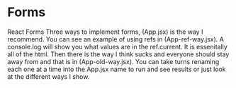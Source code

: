 # Forms
React Forms
Three ways to implement forms, (App.jsx) is the way I recommend.  You can see an example of using refs in (App-ref-way.jsx).  A console.log will show you what values are in the ref.current.  It is essenitally all of the html.  Then there is the way I think sucks and everyone should stay away from and 
that is in (App-old-way.jsx).  You can take turns renaming each one at a time into the App.jsx name to run and see results or just look at the different
ways I show.
